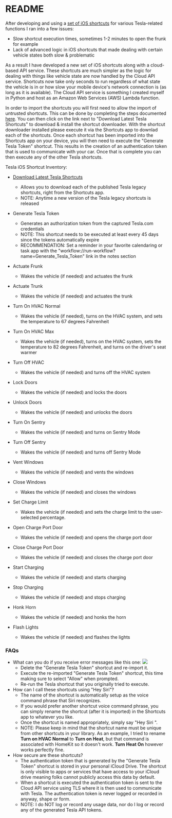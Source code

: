 README
=========

After developing and using a [set of iOS shortcuts](https://github.com/dburkland/tesla_legacy_ios_shortcuts) for various Tesla-related functions I ran into a few issues:

  * Slow shortcut execution times, sometimes 1-2 minutes to open the frunk for example
  * Lack of advanced logic in iOS shortcuts that made dealing with certain vehicle states both slow & problematic

As a result I have developed a new set of iOS shortcuts along with a cloud-based API service. These shortcuts are much simpler as the logic for dealing with things like vehicle state are now handled by the Cloud API service. Shortcuts now take only seconds to run regardless of what state the vehicle is in or how slow your mobile device's network connection is (as long as it is available). The Cloud API service is something I created myself in Python and host as an Amazon Web Services (AWS) Lambda function.

In order to import the shortcuts you will first need to allow the import of untrusted shortcuts. This can be done by completing the steps documented [here](https://9to5mac.com/2019/08/14/allow-untrusted-shortcuts-ios-13/). You can then click on the link next to "Download Latest Tesla Shortcuts" to download & install the shortcut downloader. With the shortcut downloader installed please execute it via the Shortcuts app to downlad each of the shortcuts. Once each shortcut has been imported into the Shortcuts app on your device, you will then need to execute the "Generate Tesla Token" shortcut. This results in the creation of an authentication token that is used to communicate with your car. Once that is complete you can then execute any of the other Tesla shortcuts.

Tesla iOS Shortcut Inventory:

* [Download Latest Tesla Shortcuts](https://www.icloud.com/shortcuts/e51877fb59d64a82912b6df1cdf280f1)
  * Allows you to download each of the published Tesla legacy shortcuts, right from the Shortcuts app.
  * NOTE: Anytime a new version of the Tesla legacy shortcuts is released 

* Generate Tesla Token
  * Generates an authorization token from the captured Tesla.com credentials
  * NOTE: This shortcut needs to be executed at least every 45 days since the tokens automatically expire
  * RECOMMENDATION: Set a reminder in your favorite calendaring or task app with the "workflow://run-workflow?name=Generate_Tesla_Token" link in the notes section

* Actuate Frunk
  * Wakes the vehicle (if needed) and actuates the frunk

* Actuate Trunk
  * Wakes the vehicle (if needed) and actuates the trunk

* Turn On HVAC Normal
  * Wakes the vehicle (if needed), turns on the HVAC system, and sets the temperature to 67 degrees Fahrenheit

* Turn On HVAC Max
  * Wakes the vehicle (if needed), turns on the HVAC system, sets the temperature to 82 degrees Fahrenheit, and turns on the driver's seat warmer

* Turn Off HVAC
  * Wakes the vehicle (if needed) and turns off the HVAC system

* Lock Doors
  * Wakes the vehicle (if needed) and locks the doors

* Unlock Doors
  * Wakes the vehicle (if needed) and unlocks the doors

* Turn On Sentry
  * Wakes the vehicle (if needed) and turns on Sentry Mode

* Turn Off Sentry
  * Wakes the vehicle (if needed) and turns off Sentry Mode

* Vent Windows
  * Wakes the vehicle (if needed) and vents the windows

* Close Windows
  * Wakes the vehicle (if needed) and closes the windows

* Set Charge Limit
  * Wakes the vehicle (if needed) and sets the charge limit to the user-selected percentage.

* Open Charge Port Door
  * Wakes the vehicle (if needed) and opens the charge port door

* Close Charge Port Door
  * Wakes the vehicle (if needed) and closes the charge port door

* Start Charging
  * Wakes the vehicle (if needed) and starts charging

* Stop Charging
  * Wakes the vehicle (if needed) and stops charging

* Honk Horn
  * Wakes the vehicle (if needed) and honks the horn

* Flash Lights
  * Wakes the vehicle (if needed) and flashes the lights
  
### FAQs

* What can you do if you receive error messages like this one: ![](https://pbs.twimg.com/media/EHQXnncXYAEvPbZ?format=jpg&name=medium)
  * Delete the "Generate Tesla Token" shortcut and re-import it.
  * Execute the re-imported "Generate Tesla Token" shortcut, this time making sure to select "Allow" when prompted.
  * Re-run the Tesla shortcut that you originally tried to execute.
* How can I call these shortcuts using "Hey Siri"?
  * The name of the shortcut is automatically setup as the voice command phrase that Siri recognizes. 
  * If you would prefer another shortcut voice command phrase, you can simply rename the shortcut (after it is imported) in the Shortcuts app to whatever you like.
  * Once the shortcut is named appropriately, simply say "Hey Siri <Name of Shortcut>".
  * NOTE: Please keep in mind that the shortcut name must be unique from other shortcuts in your library. As an example, I tried to rename **Turn on HVAC Normal** to **Turn on Heat**, but that command is associated with HomeKit so it doesn't work. **Turn Heat On** however works perfectly fine.
* How secure are these shortcuts?
  * The authentication token that is generated by the "Generate Tesla Token" shortcut is stored in your personal iCloud Drive. The shortcut is only visible to apps or services that have access to your iCloud drive meaning folks cannot publicly access this data by default. 
  * When a shortcut is executed the authentication token is sent to the Cloud API service using TLS where it is then used to communicate with Tesla. The authentication token is never logged or recorded in anyway, shape or form.
  * NOTE: I do NOT log or record any usage data, nor do I log or record any of the generated Tesla API tokens.

